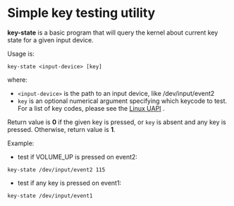 # Simple key testing utility

**key-state** is a basic program that will query the kernel about current key state for a given input device.

Usage is:
```
key-state <input-device> [key]
```

where:
 - ```<input-device>``` is the path to an input device, like /dev/input/event2
 - ```key``` is an optional numerical argument specifying which keycode to test.
For a list of key codes, please see the [Linux UAPI](https://github.com/torvalds/linux/blob/master/include/uapi/linux/input-event-codes.h) .

Return value is **0** if the given key is pressed, or ```key``` is absent and any key is pressed.
Otherwise, return value is **1**.

Example: 
* test if VOLUME_UP is pressed on event2:
```
key-state /dev/input/event2 115
```
* test if any key is pressed on event1:
```
key-state /dev/input/event1
```
 
